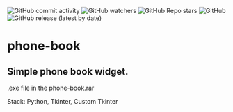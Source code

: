 ![GitHub commit activity](https://img.shields.io/github/commit-activity/m/heartshapedbox/phone-book?color=5955E8&label=commits)
![GitHub watchers](https://img.shields.io/github/watchers/heartshapedbox/phone-book?color=5955E8&logo=github)
![GitHub Repo stars](https://img.shields.io/github/stars/heartshapedbox/phone-book?color=5955E8&logo=github)
![GitHub](https://img.shields.io/github/license/heartshapedbox/phone-book)
![GitHub release (latest by date)](https://img.shields.io/github/v/release/heartshapedbox/phone-book?color=FF4500)



# phone-book
## Simple phone book widget.
.exe file in the phone-book.rar

Stack:
Python, Tkinter, Custom Tkinter

